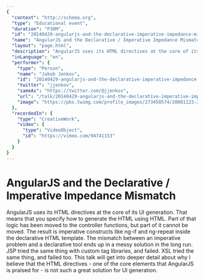 ```yaml
---
{
  "context": "http://schema.org",
  "type": "Educational event",
  "duration": "P30M",
  "id": "20140429-angularjs-and-the-declarative-imperative-impedance-mismatch",
  "name": "AngularJS and the Declarative / Imperative Impedance Mismatch",
  "layout": "page.html",
  "description": "AngularJS uses its HTML directives at the core of its UI generation. That means that you specify how to generate the HTML using HTML. Part of that logic has been moved to the controller functions, but part of it cannot be moved. The result is imperative constructs like ng-if and ng-repeat inside the declarative HTML template. The mismatch between an imperative problem and a declarative tool ends up in a messy solution in the long run. JSP tried the same thing with custom tag libraries, and failed. XSL tried the same thing, and failed too. This talk will get into deeper detail about why I believe that the HTML directives - one of the core elements that AngularJS is praised for - is not such a great solution for UI generation.",
  "inLanguage": "en",
  "performer": {
    "type": "Person",
    "name": "Jakob Jenkov",
    "id": "20140429-angularjs-and-the-declarative-imperative-impedance-mismatch",
    "twitter": "jjenkov",
    "sameAs": "https://twitter.com/@jjenkov",
    "url": "/talk/20140429-angularjs-and-the-declarative-imperative-impedance-mismatch.html",
    "image": "https://pbs.twimg.com/profile_images/273450574/20081123-20081123-3E1W7902-small-portrait.jpg"
  },
  "recordedIn": {
    "type": "CreativeWork",
    "video": {
      "type": "VideoObject",
      "id": "https://vimeo.com/94741153"
    }
  }
}
---
```

# AngularJS and the Declarative / Imperative Impedance Mismatch

AngularJS uses its HTML directives at the core of its UI generation. That means that you specify how to generate the HTML using HTML. Part of that logic has been moved to the controller functions, but part of it cannot be moved. The result is imperative constructs like ng-if and ng-repeat inside the declarative HTML template. The mismatch between an imperative problem and a declarative tool ends up in a messy solution in the long run. JSP tried the same thing with custom tag libraries, and failed. XSL tried the same thing, and failed too. This talk will get into deeper detail about why I believe that the HTML directives - one of the core elements that AngularJS is praised for - is not such a great solution for UI generation.